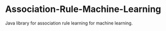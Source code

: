 # Association-Rule-Machine-Learning
Java library for association rule learning for machine learning.
